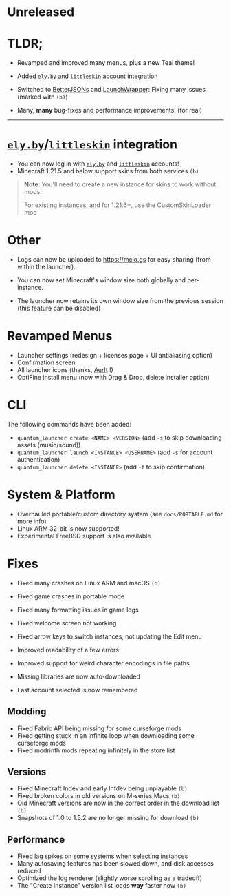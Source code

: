 # Unreleased

# TLDR;

- Revamped and improved many menus, plus a new Teal theme!
- Added [`ely.by`](https://ely.by) and [`littleskin`](https://littleskin.cn) account integration

- Switched to [BetterJSONs](https://github.com/MCPHackers/BetterJSONs/)
  and [LaunchWrapper](https://github.com/MCPHackers/LaunchWrapper): Fixing many issues (marked with `(b)`)
- Many, **many** bug-fixes and performance improvements! (for real)

---

# [`ely.by`](https://ely.by)/[`littleskin`](https://littleskin.cn) integration

- You can now log in with [`ely.by`](https://ely.by) and [`littleskin`](https://littleskin.cn) accounts!
- Minecraft 1.21.5 and below support skins from both services `(b)`

> **Note**:
> You'll need to create a new instance for skins to work without mods.
>
> For existing instances, and for 1.21.6+, use the CustomSkinLoader mod

# Other

- Logs can now be uploaded to <https://mclo.gs> for easy sharing (from within the launcher).

- You can now set Minecraft's window size both globally and per-instance.
- The launcher now retains its own window size from the previous session
  (this feature can be disabled)

# Revamped Menus

- Launcher settings (redesign + licenses page + UI antialiasing option)
- Confirmation screen
- All launcher icons (thanks, [Aurlt](https://github.com/Aurlt) !)
- OptiFine install menu (now with Drag & Drop, delete installer option)

# CLI

The following commands have been added:

- `quantum_launcher create <NAME> <VERSION>` (add `-s` to skip downloading assets (music/sound))
- `quantum_launcher launch <INSTANCE> <USERNAME>` (add `-s` for account authentication)
- `quantum_launcher delete <INSTANCE>` (add `-f` to skip confirmation)

# System & Platform

- Overhauled portable/custom directory system (see `docs/PORTABLE.md` for more info)
- Linux ARM 32-bit is now supported!
- Experimental FreeBSD support is also available

# Fixes

- Fixed many crashes on Linux ARM and macOS `(b)`
- Fixed game crashes in portable mode
- Fixed many formatting issues in game logs
- Fixed welcome screen not working
- Fixed arrow keys to switch instances, not updating the Edit menu

- Improved readability of a few errors
- Improved support for weird character encodings in file paths
- Missing libraries are now auto-downloaded
- Last account selected is now remembered

## Modding

- Fixed Fabric API being missing for some curseforge mods
- Fixed getting stuck in an infinite loop when downloading some curseforge mods
- Fixed modrinth mods repeating infinitely in the store list

## Versions

- Fixed Minecraft Indev and early Infdev being unplayable `(b)`
- Fixed broken colors in old versions on M-series Macs `(b)`
- Old Minecraft versions are now in the correct order in the download list `(b)`
- Snapshots of 1.0 to 1.5.2 are no longer missing for download `(b)`

## Performance

- Fixed lag spikes on some systems when selecting instances
- Many autosaving features has been slowed down, and disk accesses reduced
- Optimized the log renderer (slightly worse scrolling as a tradeoff)
- The "Create Instance" version list loads **way** faster now `(b)`
